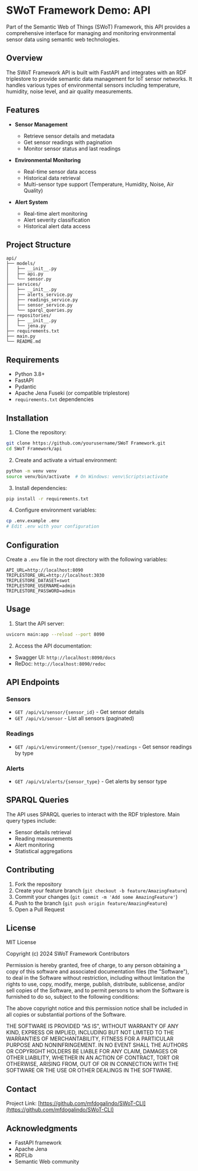 # SWoT Framework Demo: API

Part of the Semantic Web of Things (SWoT) Framework, this API provides a comprehensive interface for managing and monitoring environmental sensor data using semantic web technologies.

## Overview

The SWoT Framework API is built with FastAPI and integrates with an RDF triplestore to provide semantic data management for IoT sensor networks. It handles various types of environmental sensors including temperature, humidity, noise level, and air quality measurements.

## Features

- **Sensor Management**
  - Retrieve sensor details and metadata
  - Get sensor readings with pagination
  - Monitor sensor status and last readings

- **Environmental Monitoring**
  - Real-time sensor data access
  - Historical data retrieval
  - Multi-sensor type support (Temperature, Humidity, Noise, Air Quality)

- **Alert System**
  - Real-time alert monitoring
  - Alert severity classification
  - Historical alert data access

## Project Structure

```
api/
├── models/
│   ├── __init__.py
│   ├── api.py
│   └── sensor.py
├── services/
│   ├── __init__.py
│   ├── alerts_service.py
│   ├── readings_service.py
│   ├── sensor_service.py
│   └── sparql_queries.py
├── repositories/
│   ├── __init__.py
│   └── jena.py
├── requirements.txt
├── main.py
└── README.md
```

## Requirements

- Python 3.8+
- FastAPI
- Pydantic
- Apache Jena Fuseki (or compatible triplestore)
- `requirements.txt` dependencies

## Installation

1. Clone the repository:
```bash
git clone https://github.com/yourusername/SWoT Framework.git
cd SWoT Framework/api
```

2. Create and activate a virtual environment:
```bash
python -m venv venv
source venv/bin/activate  # On Windows: venv\Scripts\activate
```

3. Install dependencies:
```bash
pip install -r requirements.txt
```

4. Configure environment variables:
```bash
cp .env.example .env
# Edit .env with your configuration
```

## Configuration

Create a `.env` file in the root directory with the following variables:

```env
API_URL=http://localhost:8090
TRIPLESTORE_URL=http://localhost:3030
TRIPLESTORE_DATASET=swot
TRIPLESTORE_USERNAME=admin
TRIPLESTORE_PASSWORD=admin
```

## Usage

1. Start the API server:
```bash
uvicorn main:app --reload --port 8090
```

2. Access the API documentation:
- Swagger UI: `http://localhost:8090/docs`
- ReDoc: `http://localhost:8090/redoc`

## API Endpoints

### Sensors

- `GET /api/v1/sensor/{sensor_id}` - Get sensor details
- `GET /api/v1/sensor` - List all sensors (paginated)

### Readings

- `GET /api/v1/environment/{sensor_type}/readings` - Get sensor readings by type

### Alerts

- `GET /api/v1/alerts/{sensor_type}` - Get alerts by sensor type

## SPARQL Queries

The API uses SPARQL queries to interact with the RDF triplestore. Main query types include:

- Sensor details retrieval
- Reading measurements
- Alert monitoring
- Statistical aggregations

## Contributing

1. Fork the repository
2. Create your feature branch (`git checkout -b feature/AmazingFeature`)
3. Commit your changes (`git commit -m 'Add some AmazingFeature'`)
4. Push to the branch (`git push origin feature/AmazingFeature`)
5. Open a Pull Request

## License

MIT License

Copyright (c) 2024 SWoT Framework Contributors

Permission is hereby granted, free of charge, to any person obtaining a copy
of this software and associated documentation files (the "Software"), to deal
in the Software without restriction, including without limitation the rights
to use, copy, modify, merge, publish, distribute, sublicense, and/or sell
copies of the Software, and to permit persons to whom the Software is
furnished to do so, subject to the following conditions:

The above copyright notice and this permission notice shall be included in all
copies or substantial portions of the Software.

THE SOFTWARE IS PROVIDED "AS IS", WITHOUT WARRANTY OF ANY KIND, EXPRESS OR
IMPLIED, INCLUDING BUT NOT LIMITED TO THE WARRANTIES OF MERCHANTABILITY,
FITNESS FOR A PARTICULAR PURPOSE AND NONINFRINGEMENT. IN NO EVENT SHALL THE
AUTHORS OR COPYRIGHT HOLDERS BE LIABLE FOR ANY CLAIM, DAMAGES OR OTHER
LIABILITY, WHETHER IN AN ACTION OF CONTRACT, TORT OR OTHERWISE, ARISING FROM,
OUT OF OR IN CONNECTION WITH THE SOFTWARE OR THE USE OR OTHER DEALINGS IN THE
SOFTWARE.

## Contact

Project Link: [https://github.com/mfdogalindo/SWoT-CLI](https://github.com/mfdogalindo/SWoT-CLI)

## Acknowledgments

- FastAPI framework
- Apache Jena
- RDFLib
- Semantic Web community
